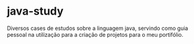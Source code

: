 # java-study
Diversos cases de estudos sobre a linguagem java, servindo como guia pessoal na utilização para a criação de projetos para o meu portifólio.

